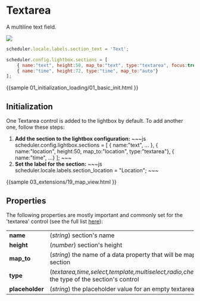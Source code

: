 Textarea
======================================
A multiline text field.

<img src="textarea_editor.png"/>

~~~js
scheduler.locale.labels.section_text = 'Text';

scheduler.config.lightbox.sections = [
	{ name:"text", height:50, map_to:"text", type:"textarea", focus:true },
	{ name:"time", height:72, type:"time", map_to:"auto"}
];
~~~

{{sample
	01_initialization_loading/01_basic_init.html
}}

Initialization
-----------------------
One Textarea control is added to the lightbox by default. To add another one, follow these steps:
<ol>
    <li><b>Add the section to the lightbox configuration:</b>
~~~js
scheduler.config.lightbox.sections = [
	{ name:"text", ... },
   	{ name:"location", height:50, map_to:"location", type:"textarea"},
	{ name:"time", ...}
];
~~~
	</li>
    <li><b>Set the label for the section:</b>
~~~js
scheduler.locale.labels.section_location = "Location";
~~~
	</li>
</ol>

        

{{sample
	03_extensions/19_map_view.html
}}

Properties
---------------------------------------------
The following properties are mostly important and commonly set for the 'textarea' control (see the full list <a href="api/scheduler_lightbox_config.md">here</a>):

<table class="webixdoc_links">
	<tbody>
    	<tr>
			<td class="webixdoc_links0"><b>name</b></td>
			<td>(<i>string</i>) section's name </td>
		</tr>
        <tr>
			<td class="webixdoc_links0"><b>height</b></td>
			<td>(<i>number</i>) section's height</td>
		</tr>
        <tr>
			<td class="webixdoc_links0"><b>map_to</b></td>
			<td>(<i>string</i>) the name of a data property that will be mapped to the section</td>
		</tr>
        <tr>
			<td class="webixdoc_links0"><b>type</b></td>
			<td>(<i>textarea,time,select,template,multiselect,radio,checkbox,combo</i>) the type of the section's control</td>
		</tr>
		<tr>
			<td class="webixdoc_links0"><b>placeholder</b></td>
			<td>(<i>string</i>) the placeholder value for an empty textarea</td>
		</tr>
    </tbody>
</table>